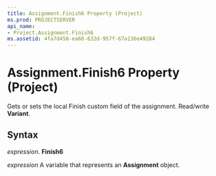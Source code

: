 ```yaml
---
title: Assignment.Finish6 Property (Project)
ms.prod: PROJECTSERVER
api_name:
- Project.Assignment.Finish6
ms.assetid: 4fa7d458-ea66-632d-957f-67a136e49284
---
```



# Assignment.Finish6 Property (Project)

Gets or sets the local Finish custom field of the assignment. Read/write  **Variant**.


## Syntax

 _expression_. **Finish6**

 _expression_ A variable that represents an **Assignment** object.


